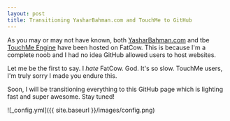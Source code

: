 ```yaml
---
layout: post
title: Transitioning YasharBahman.com and TouchMe to GitHub
---
```


As you may or may not have known, both [YasharBahman.com](www.yasharbahman.com) and tbe [TouchMe Engine](touchme.yasharbahman.com/GetTouchMeEngine.html) have been hosted on FatCow. This is because I'm a complete noob and I had no idea GitHub allowed users to host websites. 

Let me be the first to say. I _hate_ FatCow. God. It's so slow. TouchMe users, I'm truly sorry I made you endure this. 

Soon, I will be transitioning everything to this GitHub page which is lighting fast and super awesome.  Stay tuned!

![_config.yml]({{ site.baseurl }}/images/config.png)

